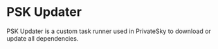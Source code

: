 # PSK Updater
PSK Updater is a custom task runner used in PrivateSky to download or update all dependencies.

